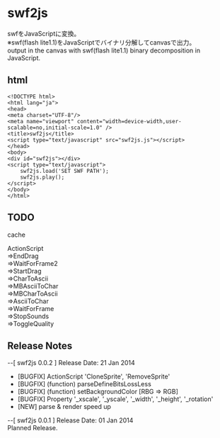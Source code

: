 swf2js
======
swfをJavaScriptに変換。  
※swf(flash lite1.1)をJavaScriptでバイナリ分解してcanvasで出力。  
output in the canvas with swf(flash lite1.1) binary decomposition in JavaScript.  

html
------
    <!DOCTYPE html>  
    <html lang="ja">  
    <head>  
    <meta charset="UTF-8"/>  
    <meta name="viewport" content="width=device-width,user-scalable=no,initial-scale=1.0" />  
    <title>swf2js</title>  
    <script type="text/javascript" src="swf2js.js"></script>  
    </head>  
    <body>  
    <div id="swf2js"></div>  
    <script type="text/javascript">  
        swf2js.load('SET SWF PATH');  
        swf2js.play();  
    </script>  
    </body>  
    </html>  

TODO
-------
cache  

ActionScript  
⇒EndDrag  
⇒WaitForFrame2  
⇒StartDrag  
⇒CharToAscii  
⇒MBAsciiToChar  
⇒MBCharToAscii  
⇒AsciiToChar  
⇒WaitForFrame  
⇒StopSounds  
⇒ToggleQuality  


Release Notes  
-------
--[ swf2js 0.0.2 ] Release Date: 21 Jan 2014  
* [BUGFIX] ActionScript 'CloneSprite', 'RemoveSprite'  
* [BUGFIX] (function) parseDefineBitsLossLess  
* [BUGFIX] (function) setBackgroundColor [RBG => RGB]  
* [BUGFIX] Property '_xscale', '_yscale', '_width', '_height', '_rotation'  
* [NEW] parse & render speed up  


--[ swf2js 0.0.1 ] Release Date: 01 Jan 2014  
Planned Release.
